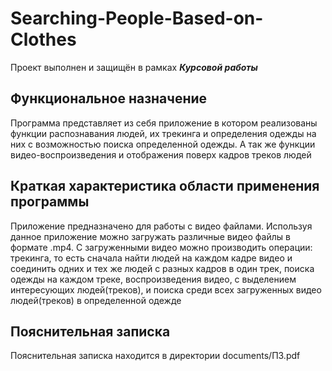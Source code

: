 # Searching-People-Based-on-Clothes

Проект выполнен и защищён в рамках ***Курсовой работы*** 

## Функциональное назначение    
Программа представляет из себя приложение в котором реализованы функции распознавания людей, их трекинга и определения одежды на них с возможностью поиска определенной одежды. А так же функции видео-воспроизведения и отображения поверх кадров треков людей
## Краткая характеристика области применения программы  
Приложение предназначено для работы с видео файлами.
Используя данное приложение можно загружать различные видео файлы в формате .mp4. С загруженными видео можно производить операции: трекинга, то есть сначала найти людей на каждом кадре видео и соединить одних и тех же людей с разных кадров в один трек, поиска одежды на каждом треке, воспроизведения видео, с выделением интересующих людей(треков), и поиска среди всех загруженных видео людей(треков) в определенной одежде

## Пояснительная записка 
Пояснительная записка находится в директории documents/ПЗ.pdf
